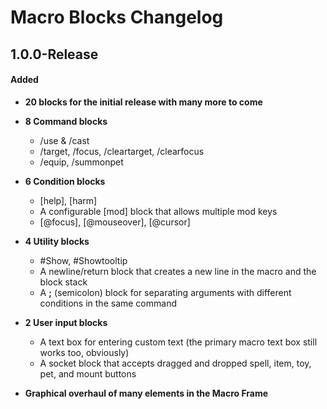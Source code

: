 # Macro Blocks Changelog
## 1.0.0-Release
#### Added
- **20 blocks for the initial release with many more to come**
- **8 Command blocks**
    - /use & /cast
    - /target, /focus, /cleartarget, /clearfocus
    - /equip, /summonpet

- **6 Condition blocks**
    - [help], [harm]
    - A configurable [mod] block that allows multiple mod keys
    - [@focus], [@mouseover], [@cursor] 
- **4 Utility blocks**
    - #Show, #Showtooltip
    - A newline/return block that creates a new line in the macro and the block stack
    - A **;** (semicolon) block for separating arguments with different conditions in the same command

- **2 User input blocks**
    - A text box for entering custom text (the primary macro text box still works too, obviously)
    - A socket block that accepts dragged and dropped spell, item, toy, pet, and mount buttons

- **Graphical overhaul of many elements in the Macro Frame**